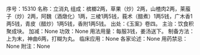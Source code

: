 序号：15310
名称：立消丸
组成：槟榔2两，草果（炒）2两，山楂肉2两，莱菔子（炒）2两，阿魏（酒燉化）1两，三棱1两5钱，莪术（醋煮）1两5钱，广木香1两5钱，青皮（醋炒）1两5钱，香附1两5钱。
出处：《玉案》卷四。
主治：饮食积聚成块。
加减：None
功效：None
用法用量：每服3钱，姜汤送下。
制备方法：上为末，神曲6两，打糊为丸。
临床应用：None
各家论述：None
用药禁忌：None
附注：None
